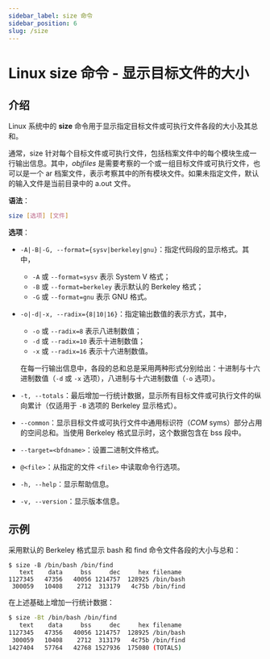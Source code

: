 ```yaml
---
sidebar_label: size 命令
sidebar_position: 6
slug: /size
---
```


# Linux size 命令 - 显示目标文件的大小



## 介绍

Linux 系统中的 **size** 命令用于显示指定目标文件或可执行文件各段的大小及其总和。

通常，size 针对每个目标文件或可执行文件，包括档案文件中的每个模块生成一行输出信息。其中，*objfiles* 是需要考察的一个或一组目标文件或可执行文件，也可以是一个 ar 档案文件，表示考察其中的所有模块文件。如果未指定文件，默认的输入文件是当前目录中的 a.out 文件。

**语法**：

```bash
size [选项] [文件]
```

**选项**：

- `-A|-B|-G, --format={sysv|berkeley|gnu}`：指定代码段的显示格式。其中，

  - `-A` 或 `--format=sysv` 表示 System V 格式；
  - `-B` 或 `--format=berkeley` 表示默认的 Berkeley 格式；
  - `-G` 或 `--format=gnu` 表示 GNU 格式。

- `-o|-d|-x, --radix={8|10|16}`：指定输出数值的表示方式，其中，

  - `-o` 或 `--radix=8` 表示八进制数值；
  - `-d` 或 `--radix=10` 表示十进制数值；
  - `-x` 或 `--radix=16` 表示十六进制数值。

  在每一行输出信息中，各段的总和总是采用两种形式分别给出：十进制与十六进制数值（`-d` 或 `-x` 选项），八进制与十六进制数值（`-o` 选项）。

- `-t, --totals`：最后增加一行统计数据，显示所有目标文件或可执行文件的纵向累计（仅适用于 `-B` 选项的 Berkeley 显示格式）。

- `--common`：显示目标文件或可执行文件中通用标识符（*COM* syms）部分占用的空间总和。当使用 Berkeley 格式显示时，这个数据包含在 bss 段中。

- `--target=<bfdname>`：设置二进制文件格式。

- `@<file>`：从指定的文件 `<file>` 中读取命令行选项。

- `-h, --help`：显示帮助信息。

- `-v, --version`：显示版本信息。



## 示例

采用默认的 Berkeley 格式显示 bash 和 find 命令文件各段的大小与总和：

```shell
$ size -B /bin/bash /bin/find
   text	   data	    bss	    dec	    hex	filename
1127345	  47356	  40056	1214757	 128925	/bin/bash
 300059	  10408	   2712	 313179	  4c75b	/bin/find
```

在上述基础上增加一行统计数据：

```bash
$ size -Bt /bin/bash /bin/find
   text	   data	    bss	    dec	    hex	filename
1127345	  47356	  40056	1214757	 128925	/bin/bash
 300059	  10408	   2712	 313179	  4c75b	/bin/find
1427404	  57764	  42768	1527936	 175080	(TOTALS)
```

